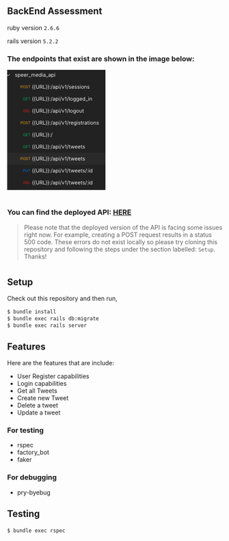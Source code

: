 ## BackEnd Assessment

ruby version `2.6.6`

rails version `5.2.2`

### The endpoints that exist are shown in the image below:

![""](https://github.com/belalelmi/speer_media_api/blob/master/public/postman_crud.png?raw=true)

#

### You can find the deployed API: [HERE](http://bhe-tweet-api.herokuapp.com/api/v1/tweets)

> Please note that the deployed version of the API is facing some issues right now. For example, creating a POST request results in a status 500 code. These errors do not exist locally so please try cloning this repository and following the steps under the section labelled: `Setup`. Thanks!

#

## Setup

Check out this repository and then run,

```console
$ bundle install
$ bundle exec rails db:migrate
$ bundle exec rails server
```

## Features

Here are the features that are include:

- User Register capabilities
- Login capabilities
- Get all Tweets
- Create new Tweet
- Delete a tweet
- Update a tweet

### For testing

- rspec
- factory_bot
- faker

### For debugging

- pry-byebug

## Testing

```console
$ bundle exec rspec
```
